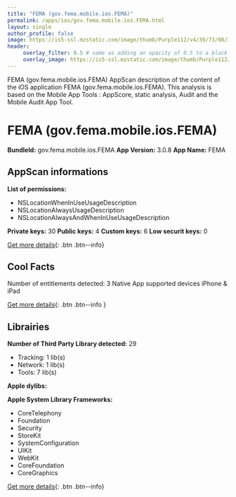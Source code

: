 ```yaml
---
title: "FEMA (gov.fema.mobile.ios.FEMA)"
permalink: /apps/ios/gov.fema.mobile.ios.FEMA.html
layout: single
author_profile: false
image: https://is5-ssl.mzstatic.com/image/thumb/Purple112/v4/39/73/08/397308cd-d7b5-e994-6f2c-cc45c1fac87e/AppIcon-1x_U007emarketing-0-10-0-85-220.png/512x512bb.jpg
header: 
     overlay_filter: 0.5 # same as adding an opacity of 0.5 to a black background
     overlay_image: https://is5-ssl.mzstatic.com/image/thumb/Purple112/v4/39/73/08/397308cd-d7b5-e994-6f2c-cc45c1fac87e/AppIcon-1x_U007emarketing-0-10-0-85-220.png/512x512bb.jpg
---
```

FEMA (gov.fema.mobile.ios.FEMA) AppScan description of the content of the iOS application FEMA (gov.fema.mobile.ios.FEMA). This analysis is based on the Mobile App Tools : AppScore, static analysis, Audit and the Mobile Audit App Tool.

# FEMA (gov.fema.mobile.ios.FEMA)

**BundleId:** gov.fema.mobile.ios.FEMA
**App Version:** 3.0.8
**App Name:** FEMA


## AppScan informations 

**List of permissions:** 
- NSLocationWhenInUseUsageDescription
- NSLocationAlwaysUsageDescription
- NSLocationAlwaysAndWhenInUseUsageDescription
  
  
**Private keys:** 30
**Public keys:** 4
**Custom keys:** 6
**Low securit keys:** 0
  
[Get more details](/pricing.html){: .btn .btn--info}

## Cool Facts

Number of entitlements detected: 3
Native App
supported devices iPhone & iPad
  
[Get more details](/pricing.html){: .btn .btn--info }

## Librairies 
**Number of Third Party Library detected:** 29
- Tracking: 1 lib(s)
- Network: 1 lib(s)
- Tools: 7 lib(s)


**Apple dylibs:**


**Apple System Library Frameworks:**
- CoreTelephony
- Foundation
- Security
- StoreKit
- SystemConfiguration
- UIKit
- WebKit
- CoreFoundation
- CoreGraphics


  
[Get more details](/pricing.html){: .btn .btn--info}

